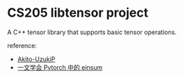 # CS205 libtensor project

A C++ tensor library that supports basic tensor operations.

reference: 
- [Akito-UzukiP](https://github.com/Akito-UzukiP/libtensor)
- [一文学会 Pytorch 中的 einsum](https://zhuanlan.zhihu.com/p/361209187)

